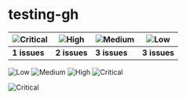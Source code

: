 # testing-gh



| ![Critical](https://github.com/andygongea/testing-gh/assets/818805/128a78ed-1059-4e76-81e8-11e825832c35) | ![High](https://github.com/andygongea/testing-gh/assets/818805/fc080fbf-f7a1-433a-8f76-94c094629ccb) | ![Medium](https://github.com/andygongea/testing-gh/assets/818805/acc2923a-f535-45a5-8b7f-5a08f8fddbb3) | ![Low](https://github.com/andygongea/testing-gh/assets/818805/18e6037a-c17e-44e7-b330-3b50a3fcab1c) |
| ----------- | ----------- | ----------- | ----------- |
| **1 issues**      | **2 issues**      | **3 issues**       | **3 issues**       |

![Low](https://github.com/andygongea/testing-gh/assets/818805/4d6ff33a-3bc8-43b7-887b-da2d8196a793#gh-light-mode-only)
![Medium](https://github.com/andygongea/testing-gh/assets/818805/74acc9c6-52dd-491d-b7d5-96b1d546c37f)
![High](https://github.com/andygongea/testing-gh/assets/818805/9a685c16-24d8-4ed2-b120-0f8cd1c45824)
![Critical](https://github.com/andygongea/testing-gh/assets/818805/9b4895b1-b911-4830-b4d4-f48d35323c39)


![Critical](https://github.com/andygongea/testing-gh/assets/818805/84b49e49-b979-4b9b-a142-407770aa7605)
